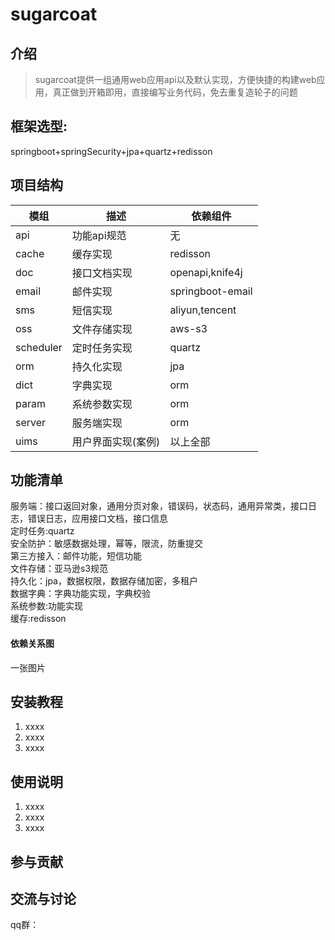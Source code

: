 # sugarcoat

## 介绍

>sugarcoat提供一组通用web应用api以及默认实现，方便快捷的构建web应用，真正做到开箱即用，直接编写业务代码，免去重复造轮子的问题

## 框架选型:

springboot+springSecurity+jpa+quartz+redisson

## 项目结构

| 模组        | 描述         | 依赖组件             |
|-----------|------------|------------------|
| api       | 功能api规范    | 无                |
| cache     | 缓存实现       | redisson         |
| doc       | 接口文档实现     | openapi,knife4j  |
| email     | 邮件实现       | springboot-email |
| sms       | 短信实现       | aliyun,tencent   |
| oss       | 文件存储实现     | aws-s3           |
| scheduler | 定时任务实现     | quartz           |
| orm       | 持久化实现      | jpa              |
| dict      | 字典实现       | orm              |
| param     | 系统参数实现     | orm              |
| server    | 服务端实现      | orm              |
| uims      | 用户界面实现(案例) | 以上全部             |

## 功能清单

服务端：接口返回对象，通用分页对象，错误码，状态码，通用异常类，接口日志，错误日志，应用接口文档，接口信息  
定时任务:quartz  
安全防护：敏感数据处理，幂等，限流，防重提交  
第三方接入：邮件功能，短信功能  
文件存储：亚马逊s3规范  
持久化：jpa，数据权限，数据存储加密，多租户  
数据字典：字典功能实现，字典校验  
系统参数:功能实现  
缓存:redisson  

#### 依赖关系图

一张图片

## 安装教程

1. xxxx
2. xxxx
3. xxxx

## 使用说明

1. xxxx
2. xxxx
3. xxxx

## 参与贡献

## 交流与讨论
qq群：


